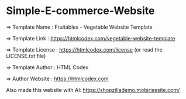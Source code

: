 # Simple-E-commerce-Website

  =>  Template Name    : Fruitables - Vegetable Website Template

  =>  Template Link    : https://htmlcodex.com/vegetable-website-template

  =>  Template License : https://htmlcodex.com/license (or read the LICENSE.txt file)

  =>  Template Author  : HTML Codex

  =>  Author Website   : https://htmlcodex.com

Also made this website with AI: https://shopzillademo.mobirisesite.com/
